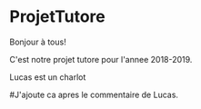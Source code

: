 # ProjetTutore

Bonjour à tous!

C'est notre projet tutore pour l'annee 2018-2019.

Lucas est un charlot

#J'ajoute ca apres le commentaire de Lucas.
